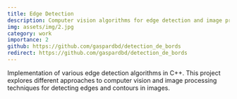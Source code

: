 ```yaml
---
title: Edge Detection
description: Computer vision algorithms for edge detection and image processing
img: assets/img/2.jpg
category: work
importance: 2
github: https://github.com/gaspardbd/detection_de_bords
redirect: https://github.com/gaspardbd/detection_de_bords
---
```


Implementation of various edge detection algorithms in C++. This project explores different approaches to computer vision and image processing techniques for detecting edges and contours in images.

